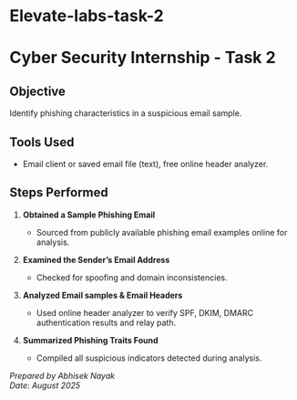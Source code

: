 # Elevate-labs-task-2
# Cyber Security Internship - Task 2  

## Objective  
Identify phishing characteristics in a suspicious email sample.

## Tools Used  
- Email client or saved email file (text), free online header analyzer.

## Steps Performed 
1. **Obtained a Sample Phishing Email**  
   - Sourced from publicly available phishing email examples online for analysis.

2. **Examined the Sender’s Email Address**  
   - Checked for spoofing and domain inconsistencies.

3. **Analyzed Email samples & Email Headers**  
   - Used online header analyzer to verify SPF, DKIM, DMARC authentication results and relay path.

4. **Summarized Phishing Traits Found**  
   - Compiled all suspicious indicators detected during analysis.
  






*Prepared by Abhisek Nayak*  
*Date: August 2025*
